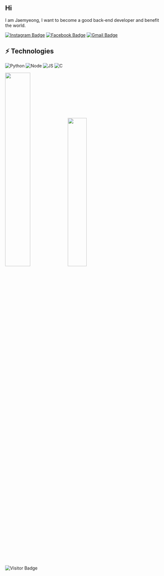 
## Hi
I am Jaemyeong, I want to become a good back-end developer and benefit the world. 


[![Instagram Badge](https://img.shields.io/badge/fa___jm-purple?style=flat-square&logo=instagram&logoColor=white&link=https://instagram.com/fa___jm/)](https://www.instagram.com/fa___jm/)
[![Facebook Badge](https://img.shields.io/badge/재명-blue?style=flat-square&logo=Facebook&logoColor=white&link=mailto:https://www.facebook.com/profile.php?id=100026350749773)]([Jaemyeong](https://www.facebook.com/profile.php?id=100026350749773))
[![Gmail Badge](https://img.shields.io/badge/-b01075589894@gmail.com-c14438?style=flat-square&logo=Gmail&logoColor=white&link=mailto:b01075589894@gmail.com)](b01075589894@gmail.com)


## ⚡ Technologies
![Python](https://img.shields.io/badge/-Python-black?style=flat-square&logo=Python)
![Node](https://badges.aleen42.com/src/node.svg)
![JS](https://badges.aleen42.com/src/javascript.svg)
![C](https://img.shields.io/badge/C-A8B9CC?style=flat-square&logo=C&logoColor=white)





<img width=40% src="https://github-readme-stats.vercel.app/api?username=ljm9894" /><img width=35%  src="https://github-readme-stats.vercel.app/api/top-langs/?username=ljm9894&layout=compact" />
## 
![Visitor Badge](https://visitor-badge.laobi.icu/badge?page_id=ljm9894)
